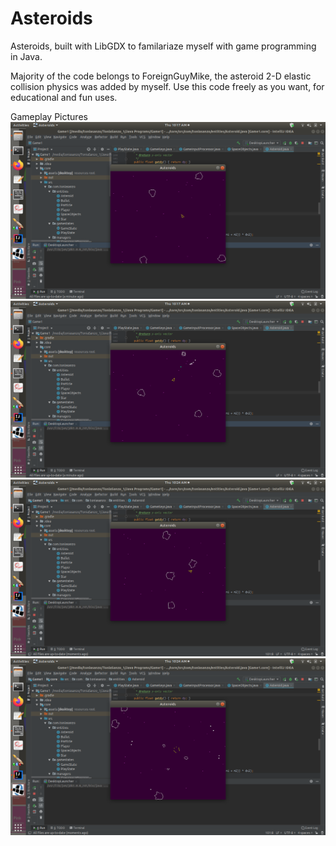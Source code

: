 # Asteroids
Asteroids, built with LibGDX to familariaze myself with game programming in Java.


Majority of the code belongs to ForeignGuyMike, the asteroid 2-D elastic collision physics was added by myself.
Use this code freely as you want, for educational and fun uses.

Gameplay Pictures
![](pics/asteroids1.png) 
![](pics/asteroids2.png) 
![](pics/asteroids3.png) 
![](pics/asteroids4.png) 
